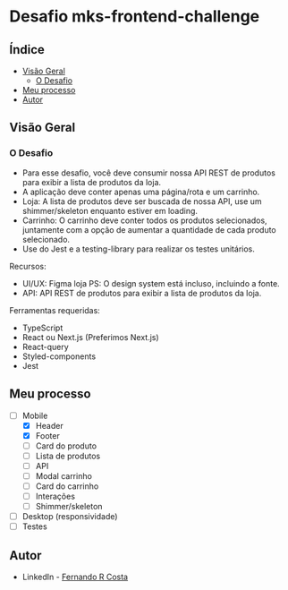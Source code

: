 # Desafio mks-frontend-challenge

## Índice

- [Visão Geral](#visão-geral)
  - [O Desafio](#o-desafio)
- [Meu processo](#meu-processo)
- [Autor](#autor)

## Visão Geral

### O Desafio

- Para esse desafio, você deve consumir nossa API REST de produtos para exibir a lista de produtos da loja.
- A aplicação deve conter apenas uma página/rota e um carrinho.
- Loja: A lista de produtos deve ser buscada de nossa API, use um shimmer/skeleton enquanto estiver em loading.
- Carrinho: O carrinho deve conter todos os produtos selecionados, juntamente com a opção de aumentar a quantidade de cada produto selecionado.
- Use do Jest e a testing-library para realizar os testes unitários.

Recursos:
- UI/UX: Figma loja PS: O design system está incluso, incluindo a fonte.
- API: API REST de produtos para exibir a lista de produtos da loja.

Ferramentas requeridas:
- TypeScript
- React ou Next.js (Preferimos Next.js)
- React-query
- Styled-components
- Jest

## Meu processo

- [ ] Mobile
  - [x] Header
  - [x] Footer
  - [ ] Card do produto
  - [ ] Lista de produtos
  - [ ] API
  - [ ] Modal carrinho
  - [ ] Card do carrinho
  - [ ] Interações
  - [ ] Shimmer/skeleton
- [ ] Desktop (responsividade)
- [ ] Testes

## Autor

- LinkedIn - [Fernando R Costa](https://www.linkedin.com/in/fernando-r-costa/)